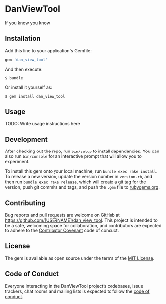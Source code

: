 # DanViewTool

If you know you know

## Installation

Add this line to your application's Gemfile:

```ruby
gem 'dan_view_tool'
```

And then execute:

    $ bundle

Or install it yourself as:

    $ gem install dan_view_tool

## Usage

TODO: Write usage instructions here

## Development

After checking out the repo, run `bin/setup` to install dependencies. You can also run `bin/console` for an interactive prompt that will allow you to experiment.

To install this gem onto your local machine, run `bundle exec rake install`. To release a new version, update the version number in `version.rb`, and then run `bundle exec rake release`, which will create a git tag for the version, push git commits and tags, and push the `.gem` file to [rubygems.org](https://rubygems.org).

## Contributing

Bug reports and pull requests are welcome on GitHub at https://github.com/[USERNAME]/dan_view_tool. This project is intended to be a safe, welcoming space for collaboration, and contributors are expected to adhere to the [Contributor Covenant](http://contributor-covenant.org) code of conduct.

## License

The gem is available as open source under the terms of the [MIT License](https://opensource.org/licenses/MIT).

## Code of Conduct

Everyone interacting in the DanViewTool project’s codebases, issue trackers, chat rooms and mailing lists is expected to follow the [code of conduct](https://github.com/[USERNAME]/dan_view_tool/blob/master/CODE_OF_CONDUCT.md).
